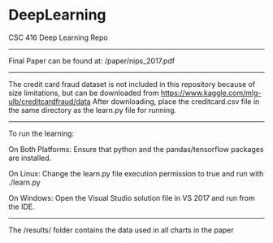 # DeepLearning
CSC 416 Deep Learning Repo

______________________________________________________________________________________________

Final Paper can be found at: /paper/nips_2017.pdf

______________________________________________________________________________________________

The credit card fraud dataset is not included in this repository because of size limitations, but can be downloaded from https://www.kaggle.com/mlg-ulb/creditcardfraud/data
After downloading, place the creditcard.csv file in the same directory as the learn.py file for running.

______________________________________________________________________________________________

To run the learning:

On Both Platforms: Ensure that python and the pandas/tensorflow packages are installed.

On Linux: Change the learn.py file execution permission to true and run with ./learn.py

On Windows: Open the Visual Studio solution file in VS 2017 and run from the IDE.

______________________________________________________________________________________________

The /results/ folder contains the data used in all charts in the paper